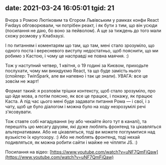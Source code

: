 date: 2021-03-24 16:05:01
tgid: 21
----

Вчора з Ромою Лютіковим та Єгором Львівським у рамках конфи React Fwdays обговорювали, чи потрібен реакт, і як бути з тим, що він усюди (посилання не даю, бо воно за пейволом). А ще за тиждень до того мали схожу розмову у Клабхаузі. 

І по питанням і коментарям що там, що там, мені стало зрозуміло, що одного поста і вересневого виступу недостатньо, щоб пояснити, що ми робимо з Кастою, і чому це насправді не повна маячня. :)

Тож у наступний четвер, 1 квітня, о 19 годині за Києвом, приходьте послухати, чому ми викидуємо React, та що буде замість нього (спойлер: TwinSpark, але ви напевно і так це знали). УВАГА: все це зовсім не жарт!

Формат такий: я розповім трішки контексту, щоб стало зрозуміло, про що йде мова, а потім поясню, як все це працює, і покажу, як працює Каста. А під час цього мені буде задавати питання Рома — і свої, і з чату, щоб це було діалогом і можна було на ходу незрозумілі речі з'ясовувати.

Тож ставте собі нагадування (ну або чекайте його тут в каналі), та перешліть цю месагу друзям, які дуже люблять фронтенд та цікавляться альтернативами. Або не цікавляться, тоді ви можете поглумитися над вузькістю їх кругозору. :) Або не люблять фронтенд, тоді нехай подивляться, як можна робити сайти і майже не чіпляти JS. :)

Посилання на відео: [https://www.youtube.com/watch?v=uNF7QmFiQaw](https://www.youtube.com/watch?v=uNF7QmFiQaw)